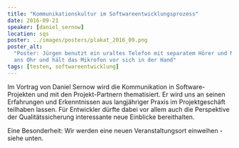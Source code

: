 ```yaml
---
title: "Kommunikationskultur im Softwareentwicklungsprozess"
date: 2016-09-21
speaker: [daniel_sernow]
location: sqs
poster: ../images/posters/plakat_2016_09.png
poster_alt:
  "Poster: Jürgen benutzt ein uraltes Telefon mit separatem Hörer und Mikrofon. Er hält sich den kabelgebundenen Hörer
  ans Ohr und hält das Mikrofon vor sich in der Hand"
tags: [testen, softwareentwicklung]
---
```


Im Vortrag von Daniel Sernow wird die Kommunikation in Software-Projekten und mit den Projekt-Partnern thematisiert. Er
wird uns an seinen Erfahrungen und Erkenntnissen aus langjähriger Praxis im Projektgeschäft teilhaben lassen. Für
Entwickler dürfte dabei vor allem auch die Perspektive der Qualitätssicherung interessante neue Einblicke bereithalten.

Eine Besonderheit: Wir werden eine neuen Veranstaltungsort einweihen - siehe unten.
